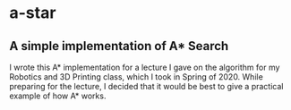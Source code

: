 # a-star

## A simple implementation of A* Search

I wrote this A* implementation for a lecture I gave on the algorithm for my Robotics and 3D Printing class, which I took in Spring of 2020. While preparing for the lecture, I decided that it would be best to give a practical example of how A* works.
